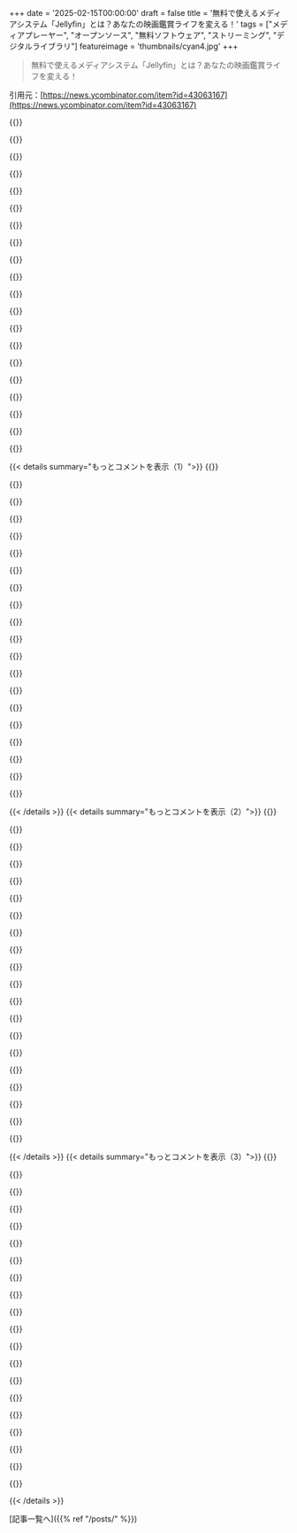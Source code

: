 +++
date = '2025-02-15T00:00:00'
draft = false
title = '無料で使えるメディアシステム「Jellyfin」とは？あなたの映画鑑賞ライフを変える！'
tags = ["メディアプレーヤー", "オープンソース", "無料ソフトウェア", "ストリーミング", "デジタルライブラリ"]
featureimage = 'thumbnails/cyan4.jpg'
+++

> 無料で使えるメディアシステム「Jellyfin」とは？あなたの映画鑑賞ライフを変える！

引用元：[https://news.ycombinator.com/item?id=43063167](https://news.ycombinator.com/item?id=43063167)

{{<matomeQuote body="ここで批判が多いけど、Jellyfin大好き！数年前にPlexから移行した理由は、ログインサーバーがダウンしてローカルのメディアにアクセスできなかったから。設定は、Debian機でDocker上のJellyfin。Synology NASにNFS接続してる。メインクライアントはNVIDIA ShieldのAndroid TV。全体的に快適だけど、iOSアプリの読み込みがもう少し速かったらなあ。でも何より、外部と繋がることなく映画やテレビを観られるのが素晴らしい。新機能もどんどん増えてるし、コミュニティも強い。更に良くなると期待してるけど、変わらなくても数年使える！" userName="loughnane" createdAt="2025-02-16T00:05:56" color="#ff33a1">}}

{{<matomeQuote body="Jellyfin好きなんだけど、Chromecastのサポートが不安定で、Androidからキャストするとアプリが再生中のことを「忘れちゃう」ことが多い。成功するかどうかも微妙だし、NUCみたいな箱にJellyfinをインストールして直接テレビにつないでる。Jellyfinのクライアントとサーバーが同じマシンにあっても、JMPが接続を失うことがあって、たいていはSSHで再起動しないといけない。4kコンテンツ視聴中に音声が途切れたり映像がカクつくこともあって、使用してるのにストレス感じてる。それでもやっぱり、PlexやEmbyのようなクローズドなものは使いたくないから、Jellyfinの取引は正しいと感じてる！" userName="kelnos" createdAt="2025-02-16T00:33:03" color="">}}

{{<matomeQuote body="＞ Chromecastのサポートが不安定。Androidからキャストすると、アプリが再生中のことを「忘れちゃう」。これ、Plexでも似た体験があったから、Chromecastの問題かもしれない。" userName="thedanbob" createdAt="2025-02-16T02:16:46" color="">}}

{{<matomeQuote body="jellyfin-mpv-shimを試してみて！これ、mpvをJellyfinのキャストシステムに繋げるもので、自分のNUCでうまく動いてるよ。" userName="robhlt" createdAt="2025-02-16T03:22:50" color="#45d325">}}

{{<matomeQuote body="Jellyfin大好きだけど、ウェブモデルが変だよね。192.168.whatever:8096に行くと、どのサーバーに接続するか聞かれるのが謎。Tailscale越しに接続したら、サーバー追加って出るし、正しいURLも受け付けない。" userName="foobiekr" createdAt="2025-02-16T00:44:31" color="">}}

{{<matomeQuote body="Jellyfinの一般的な配信はサーバーとweb UIが一体だけど、web UIは別のプロジェクトで、複数のバックエンドに接続できるから、その機能がある。自分の経験では、webクライアントがサーバーを自動検出すべきなのに、ミスコンフィギュレーションのせいでうまく行かないことがあった。" userName="bhaney" createdAt="2025-02-16T01:01:01" color="">}}

{{<matomeQuote body="＞ なんで192.168.whatever:8096で、接続するサーバーを聞いてくるの？これで友達のJellyfinに簡単に繋がれるけど、初回接続時にはサーバーのURL確認が不要な方がいいよね。" userName="RiverCrochet" createdAt="2025-02-16T01:02:14" color="">}}

{{<matomeQuote body="友達のJellyfinに繋がるなら、友達のサーバーからUIパッケージを受け取れる。別々で接続する必要があるのは普通だけど、設定を簡単にするボタンがUIにあればいいのに。ってか、この設計は新しいクライアントから接続する時にイライラする。" userName="foobiekr" createdAt="2025-02-16T06:55:23" color="">}}

{{<matomeQuote body="自分のJellyfinのインスタンスでは、その画面が出たことない。公式OCIイメージ使ってるけど、基本的にはそんなには起きないはず。" userName="jchw" createdAt="2025-02-16T01:21:54" color="">}}

{{<matomeQuote body="初回ログイン時にはその画面が出るかも。サーバーを自動検出して、選べるはずなんだけど。" userName="behringer" createdAt="2025-02-16T02:08:44" color="">}}

{{<matomeQuote body="Podmanで試してみて、Jellyfinのウェルカムページが出て言語設定やユーザー作成ができた。OCIイメージで一般的にはそのサーバー選択画面は期待されないと思う。ちょっとした手がかりかも、ホスト名が変わるとサーバー選択画面が出ることがある。" userName="jchw" createdAt="2025-02-16T03:03:48" color="">}}

{{<matomeQuote body="合ってる。たいていプロキシの問題かな。Jellyfinがダウンしてる時も、プロキシは上がってるからそうなる。" userName="behringer" createdAt="2025-02-16T05:55:46" color="">}}

{{<matomeQuote body="＞”192.168.whatever:8096に行くと、どのサーバーに接続するか聞かれるって何でだろう？”<br>答えは分からないけど、systemdの設定を強化しようとして遭遇した。以下にオーバーライドをリンクするから、誰か具体的な答えやオーバーライドの提案をくれたら嬉しい。RestrictAddressFamiliesをいじった時にこの問題が起きた。他のファイルを移動した時も同じで、再生成されたのを見たから、設定ファイルが保存される場所にアクセスできないのが原因かも。tailscaleとはうまくいってる。" userName="stevenwalton" createdAt="2025-02-16T05:05:31" color="">}}

{{<matomeQuote body="クライアントとサーバーを分けているからだよ。現在のアドレスで提供されているやつだけじゃなくて、他のローカルのJellyfinインスタンスにも接続できる。" userName="ekianjo" createdAt="2025-02-16T05:00:17" color="#38d3d3">}}

{{<matomeQuote body="ただのブラウザでサーバーに接続する典型的な使い方には合わないし、デフォルトの挙動としてはおかしいと思うよ。" userName="foobiekr" createdAt="2025-02-16T06:50:49" color="">}}

{{<matomeQuote body="この画面、実際に見たのは一度きりで、それ以降はすっかり忘れた。そんなに大騒ぎすることでもないと思うけど。" userName="phito" createdAt="2025-02-16T11:45:30" color="">}}

{{<matomeQuote body="そのコメント者は、Jellyfinに対する唯一の不満としてこれを選んだみたいだね。" userName="__float" createdAt="2025-02-16T13:59:14" color="">}}

{{<matomeQuote body="必要に応じて、tailscaleに接続しながら192.168.x.yのマシンにも接続できるし、そのサブネットを広告することもできるよ。" userName="dagi3d" createdAt="2025-02-16T09:57:46" color="">}}

{{<matomeQuote body="設定オプションかもしれないけど、デフォルトの挙動で、ほんとに意味が分からない。" userName="foobiekr" createdAt="2025-02-16T00:53:09" color="">}}

{{<matomeQuote body="自分も全く同じ設定で、tailscaleを使えばどこでもメディアを楽しめる。おすすめだし、批判されてる理由がまったく分からない。" userName="ews" createdAt="2025-02-16T02:28:36" color="#45d325">}}

{{< details summary="もっとコメントを表示（1）">}}
{{<matomeQuote body="たまにPlexからJellyfinに移行しようかなって考えるけど、友達とライブラリを共有するのが面倒だった。でも今はPS5アプリがないのが唯一の障害。もし出たら、友人グループではPlexは終わりだね。" userName="ryanmcbride" createdAt="2025-02-16T00:13:29" color="">}}

{{<matomeQuote body="あんまり一気に”移行”する必要はないからね。PlexとJellyfinを同じメディアライブラリに向けて運営して、特定のプラットフォームでクライアントの良い方を使うのも全然問題ない。" userName="bhaney" createdAt="2025-02-16T00:20:06" color="">}}

{{<matomeQuote body="これ試したけど、サーバーを二つ使うと視聴履歴が消えたり分かれたりしちゃう。シリーズの進捗を自分で思い出さなきゃいけないなら、VLCでいいや。" userName="walthamstow" createdAt="2025-02-16T01:21:15" color="">}}

{{<matomeQuote body="JellyPlexWatchってのがあって、JellyfinとPlexのデータベースを同期できるんだ。そいつを使ってWatch Historyを同期しながら両方使ってる。でも、Skip Introの統合を巡るゴタゴタの影響でJellyfinにはまだ移行できてないんだよね。これから良くなるといいな。" userName="theossuary" createdAt="2025-02-16T01:26:33" color="#38d3d3">}}

{{<matomeQuote body="＞ドラマに関しては？<br>何を指してるの？" userName="jillyboel" createdAt="2025-02-16T03:03:32" color="">}}

{{<matomeQuote body="オートスキップ用の「メディアセグメント」を追加するプロジェクトがあったんだ。機能は動いてたけど、コアチームはスリムなコアに集中することに決めたみたい。" userName="defrost" createdAt="2025-02-16T03:31:28" color="">}}

{{<matomeQuote body="この機能は大したことないと思うけど、Star Trek: Enterpriseを観るときはほんとに便利。それじゃないと開幕の歌が耐えられない。" userName="shiroiushi" createdAt="2025-02-17T07:58:14" color="">}}

{{<matomeQuote body="いいポイントだね。完全に移行する前は6ヶ月くらいこれやってた。" userName="loughnane" createdAt="2025-02-16T00:21:41" color="">}}

{{<matomeQuote body="Sonyにアプリ作成の要望を出したけど、要約すると「こっちから連絡するから、連絡しないで」って言われた。オープンソースには興味ないみたい。" userName="crobibero" createdAt="2025-02-16T01:36:57" color="">}}

{{<matomeQuote body="ほんとに？ゲーム制作のようにSDKをライセンスするだけでしょ？特定のアプリしか許可されてないの？" userName="ryanmcbride" createdAt="2025-02-16T03:39:10" color="">}}

{{<matomeQuote body="PS5のWebブラウザでブックマーク？<br>でも、コンソールサポートは開発ルールとコストの関係で遅れるから分かる。" userName="dbetteridge" createdAt="2025-02-16T00:17:39" color="">}}

{{<matomeQuote body="2025年だって教えたら、彼にはテレビでPlexを使う方法が700通りあるって言えるけど、なんか面白いから続けちゃってる。" userName="ryanmcbride" createdAt="2025-02-16T15:55:23" color="">}}

{{<matomeQuote body="Kodiから移行したけど、Jellyfinは素晴らしい。UbuntuをMini PCで動かして、外付けハードディスクで使ってる。nvidia shieldでTVにストリームしてるよ。" userName="s0rce" createdAt="2025-02-16T00:35:40" color="#38d3d3">}}

{{<matomeQuote body="私は逆に移行したんだ。Emby、Jellyfin、最後にPlexを試したけど、Plexが一番良かった。Plex Passがあればアプリもどこでも使えるし、スムーズに動く。Jellyfinのアプリは訳が悪くてバグも多く、プラットフォームも限られてる。" userName="mmcnl" createdAt="2025-02-16T15:14:14" color="#ff5c5c">}}

{{<matomeQuote body="Plexを長いこと使ってたけど、遅いし不安定で、ライブラリがスキャンできなかったり、メディアが接続できなかったりしたのが不満だった。でもJellyfinに切り替えたら、すぐに再生できるし、字幕のダウンロードもうまくいくようになった。ただ、Jellyfinのマッチングがいまいちで、エピソードがショーに属してるのを理解してないことが多くて、InfuseのUIもあまり好みじゃない。" userName="atombender" createdAt="2025-02-16T21:33:49" color="#45d325">}}

{{<matomeQuote body="値段の違いも触れてほしかったな。" userName="crtasm" createdAt="2025-02-16T16:51:04" color="">}}

{{<matomeQuote body="無料でオープンソースのプロジェクトに文句言ってる人が多いのに驚いた。少人数で維持してるプロジェクトで、ボランティアが自分の時間を使ってやってるんだから。改善が必要ならPR提出すればいいのに。" userName="fastily" createdAt="2025-02-16T00:06:28" color="">}}

{{<matomeQuote body="JellyfinはPRは受け入れるけど、特定のデバイスのためのハックやワークアラウンドは簡単には受け入れない。長期的な維持のためには正しい方法で進めたいんだ。だからSkip Introの機能追加も遅れてるんだ。" userName="xbmcuser" createdAt="2025-02-16T01:58:20" color="#ff33a1">}}

{{<matomeQuote body="開発者たちの持ってる健康的なアプローチを批判してるように聞こえるけど、短期的な利益のために長期の持続可能性を犠牲にするのはどうかと思う。" userName="integricho" createdAt="2025-02-16T07:21:09" color="">}}

{{<matomeQuote body="開発者を支持してるよ。メンテイナーと相談せずにコードを提出して、後から受け入れられないと文句言うのは不要な摩擦を生むだけだ。そういうのが続くと、開発者が熱意を失ってプロジェクトが終わっちゃう。" userName="xbmcuser" createdAt="2025-02-16T08:34:29" color="#ff5733">}}


{{< /details >}}
{{< details summary="もっとコメントを表示（2）">}}
{{<matomeQuote body="これは良いことだよ。特にボランティアが維持してるオープンソースプロジェクトにおいては、200種類のデバイスのために100個のハックを維持するのは無理なんだから。" userName="squigz" createdAt="2025-02-16T04:21:13" color="">}}

{{<matomeQuote body="プロジェクトやメンテイナーとやりとりしてきたけど、そのアプローチに賛同してる。" userName="heavyset_go" createdAt="2025-02-17T01:30:01" color="#ff5733">}}

{{<matomeQuote body="無料でオープンソースなのはいいけど、実はお金を払ってでもJellyfinが良くなるのなら喜んで払うよ。Apple TVで使えるInfuseにはお金払ってるし、必要なら資金提供して改善してほしい。" userName="lukevp" createdAt="2025-02-16T01:49:29" color="#ff5733">}}

{{<matomeQuote body="Jellyfinにお金を寄付したいなら、寄付の方法があるよ。寄付は期待や義務なしで行うべきだから、道筋を決めるためのベストな方法ではないかも。企業がスポンサーになってるから、それを利用してフィードバックを送るのもいいね。" userName="devsda" createdAt="2025-02-16T03:10:33" color="">}}

{{<matomeQuote body="Jellyfinを使ってるけど、FOSSとしての品質は本当に素晴らしいと思う。" userName="PessimalDecimal" createdAt="2025-02-16T00:25:25" color="#ff33a1">}}

{{<matomeQuote body="FOSSが最も高品質なソフトウェアだってのが最近15年の証拠だよね。" userName="chgs" createdAt="2025-02-16T09:22:52" color="">}}

{{<matomeQuote body="JellyfinのFOSSメディアホスティングは、GoogleやAmazonと対抗できる実力を持つのが素晴らしいんだ。" userName="PessimalDecimal" createdAt="2025-02-16T15:10:33" color="#ff5c5c">}}

{{<matomeQuote body="FOSSにありがちなUIデザインの悪さは認めるけど、基本的には信頼性が高いソフトなんだよね。" userName="shiroiushi" createdAt="2025-02-17T08:00:37" color="">}}

{{<matomeQuote body="無料のプロジェクトでも批判はOK。ただ、使いにくいって意見を言ってるだけだよ。" userName="patmorgan23" createdAt="2025-02-16T00:12:58" color="">}}

{{<matomeQuote body="それに同意するけど、文句を言う時間があったらプロジェクトを改善する手伝いをすればいいのに。" userName="fastily" createdAt="2025-02-16T00:21:57" color="">}}

{{<matomeQuote body="批判してから他のプロジェクトに取り組むのに何が悪いの？開発者がどうするかは彼らの自由だし。" userName="Larrikin" createdAt="2025-02-16T01:35:32" color="">}}

{{<matomeQuote body="使用中の問題点を指摘するのは理解できるけど、実装するのはまた別の話だよね。" userName="kyawzazaw" createdAt="2025-02-16T23:07:44" color="">}}

{{<matomeQuote body="酷い無料プロジェクトもあるけど、Jellyfinは違うと思うんだ。批判は好みやスキルの問題が多い気がする。" userName="atoav" createdAt="2025-02-16T12:24:35" color="#45d325">}}

{{<matomeQuote body="その批判が何の役に立つの？" userName="scns" createdAt="2025-02-16T00:20:30" color="">}}

{{<matomeQuote body="批判には賛美と同じ効果があるから、欠点も話し合う場があってもいいと思うよ。" userName="bigstrat2003" createdAt="2025-02-16T00:42:12" color="">}}

{{<matomeQuote body="我々の時間にも価値があるから、FOSSアプリについて警告するのは全然アリだよ。" userName="gosub100" createdAt="2025-02-16T00:44:23" color="">}}

{{<matomeQuote body="Jellyfinは素晴らしいOSSプロジェクトで、寄付もしたくらい。このプロジェクトに批判的な人はPlexにこだわってる気がする。" userName="Cyph0n" createdAt="2025-02-16T00:36:44" color="#785bff">}}

{{<matomeQuote body="Jellyfinに切り替えてみたけど、Plexと比べると機能が全然足りてないって感じ。最近の話じゃないけど、5.1サラウンドとDolby Atmos環境で、Blu-rayのリッピングがPlexでは問題なく再生できるのに、Jellyfinでは音が出なかったり、スタッタリングしたり、2.0にダウンスケールされたりすることがあった。Kodiメディアクライアントを使えばDTSやDdol+には対応できるけど、手間が多くてPlexの方が楽だと思った。1080pのテレビとスピーカーだけならJellyfinでも問題無く動くと思うけど、ちょっと複雑な環境にするとやっぱり問題が出てくるね。オープンソースプロジェクトだから基本機能は作れるけど、複雑な使い方はやっぱり手間がかかるし、誰もがその手間をかけようとは思わないから。" userName="SamuelAdams" createdAt="2025-02-16T01:19:37" color="">}}

{{<matomeQuote body="俺は2019年製のTubeでJellyfinを5.1.2のシステムで使ってるけど、DTSやAtmos、HDR10も問題なく動いてる。Kodiから切り替えたんだけど、Shieldの設定でDolbyプロセッシングと2.0のアップミックスをオフにすると、スタッタリングがなくなって動きがスムーズになったよ。" userName="zeagle" createdAt="2025-02-16T16:51:49" color="#45d325">}}

{{<matomeQuote body="クライアントの状況は確かに不足してるけど、今は優先しているみたい。OSSのEmbyフォークとしての進展はすごいと思う。Apple TVでは、Infuseがクライアントの穴を埋めてるし、個人的にはサードパーティーのクライアントにお金を使うのが好き。メディアサーバーがトランスコーディングを有料にしていると、プライベートサーバーが遠隔地サービスに縛られちゃうからね。" userName="Cyph0n" createdAt="2025-02-16T01:42:49" color="">}}


{{< /details >}}
{{< details summary="もっとコメントを表示（3）">}}
{{<matomeQuote body="うん、r/selfhostedやr/plexでよく見るよ。" userName="Cyph0n" createdAt="2025-02-16T02:45:31" color="">}}

{{<matomeQuote body="/r/selfhostedのどのスレッドで文句言われてるの？最近の投稿はJellyfinに好意的なのが多いけど。" userName="speff" createdAt="2025-02-16T03:31:42" color="">}}

{{<matomeQuote body="＞”感じるなぁとは思うけど、証拠がない”って全然説得力ないよね。Plexユーザーはセルフホスティングで問題を抱えてるわけだし、PlexのLifetime Pass holdersは75ドルも払って投資してるからね。誰もがすぐに乗り換えられるわけじゃないよ。AdGuardやPiHoleを使ってる人も多いし、Plexを使うと広告やトラッキングが煩わしいこともある。" userName="Larrikin" createdAt="2025-02-16T04:49:13" color="">}}

{{<matomeQuote body="PlexからJellyfin/Infuseに切り替えた理由は3つある。<br>1) トーンマッピングが良いから、HDR映画をSDRでもヘンにならずに見れる。2) Plexは色んなクライアントで音声がずれることが多かった。俺は音声の同期に敏感で、Jellyfinでは問題なし。3) JellyfinはTailscale経由でアクセスしやすいけど、Plexは結構ややこしい。全体的に見ればPlexのクライアントUIはすごく良いし、機能も豊富で安定してる。今もPlexを使っていて、DVR機能はやっぱり手放せないな。" userName="thedougd" createdAt="2025-02-16T00:38:58" color="#38d3d3">}}

{{<matomeQuote body="＞”自動HDRからSDRへの変換って、どうしてそんなに魅力的なのか分からない。”って言うけど、HDR専用コンテンツっていい曲がり方してるよね。" userName="LiamPowell" createdAt="2025-02-16T04:42:28" color="">}}

{{<matomeQuote body="みんな複数のスクリーン持ってるけど、同じ動画を何個もコピーしたくないってことだよね？" userName="dullcrisp" createdAt="2025-02-16T06:48:43" color="">}}

{{<matomeQuote body="状況によっては、HDRバージョンよりSDRバージョンを選ぶ人が多いと思う。やっぱりHDRはSDRに変換するとひどいからね。どっちの画像が正しくトーンマップされてるかは文脈によるし、アルゴリズムじゃ判断できないよ。" userName="LiamPowell" createdAt="2025-02-16T08:57:48" color="#ff5733">}}

{{<matomeQuote body="俺はHDRと非HDRのデバイス両方持ってるから、複数のコピーは作りたくない。一つのファイルでメインのHDRデバイスで最適に見えるのが理想だな。" userName="SomeoneOnTheWeb" createdAt="2025-02-16T10:49:32" color="#785bff">}}

{{<matomeQuote body="Jellyfinがそのあたりをうまく扱ってくれればいいけど、時々面倒になることもあるからね。" userName="LiamPowell" createdAt="2025-02-16T10:55:58" color="">}}

{{<matomeQuote body="他人の好みを常に決めようとするのはどういうこと？" userName="izacus" createdAt="2025-02-16T10:00:32" color="">}}

{{<matomeQuote body="結局、個人の好みだよね。1つのデバイスで最高画質を求める人は少ないと思う。" userName="LiamPowell" createdAt="2025-02-16T10:50:07" color="">}}

{{<matomeQuote body="その通り。リビングはホームシアターじゃないから、ホームシアターでは最高画質が欲しいし、他の部屋では十分な画質があればいい。複数のファイルを管理するのは手間だし、どれが合ってるのか他の人に聞くのも面倒。" userName="thedougd" createdAt="2025-02-16T18:26:11" color="#ff33a1">}}

{{<matomeQuote body="オーディオの同期問題、Apple TVでHomePods使ってるときにJellyfinでよく見かける。実験設定の”ネイティブプレイヤー”を有効にしないと音が合わないんだ。開発者に報告したけど、解決されてない。" userName="codys" createdAt="2025-02-16T02:47:39" color="">}}

{{<matomeQuote body="JellyfinとInfuseは字幕がすごく相性いいよ。" userName="ninth_ant" createdAt="2025-02-16T01:46:33" color="#45d325">}}

{{<matomeQuote body="InfuseはAppleデバイス向けのいいクライアントで、Plexより遥かに好き。" userName="anon7000" createdAt="2025-02-16T02:34:20" color="">}}

{{<matomeQuote body="PlexやJellyfinみたいなソフトは不要で、SMBシェアを公開してInfuseに指定するだけでいいのが好き。" userName="inversetelecine" createdAt="2025-02-16T04:33:33" color="#785bff">}}

{{<matomeQuote body="その通り、Infuseは何でも再生できる。AppleデバイスやAndroidのNovaがあるのに、JellyfinやPlexの意味って何？" userName="vladgur" createdAt="2025-02-16T18:41:24" color="#45d325">}}

{{<matomeQuote body="自宅のNASから旅行のドキュメンタリーをストリーミングできるのが超楽しい！Jellyfinとかtailscaleを組み合わせれば、集まりで誰かに見せることもできるし、最高だね！" userName="amatecha" createdAt="2025-02-16T01:57:53" color="#785bff">}}

{{<matomeQuote body="たまに音声がずれることがあるけど、ほとんどは動画を止めて考え直せば解決するよ。古いフォーマットの動画ファイルだとたまにそうなる。" userName="BLKNSLVR" createdAt="2025-02-16T01:41:18" color="">}}

{{<matomeQuote body="Jellyfinが大好き！IPv6のJellyfinサーバにCloudflareのドメインを割り当てれば、どこからでも個人メディアにアクセスできる。ただ、MACアドレスでのデバイス制限が見つからなくて、大企業に訴えられたくないからもっと安全を求めてる。" userName="austin-cheney" createdAt="2025-02-16T02:01:47" color="#45d325">}}


{{< /details >}}


[記事一覧へ]({{% ref "/posts/" %}})
